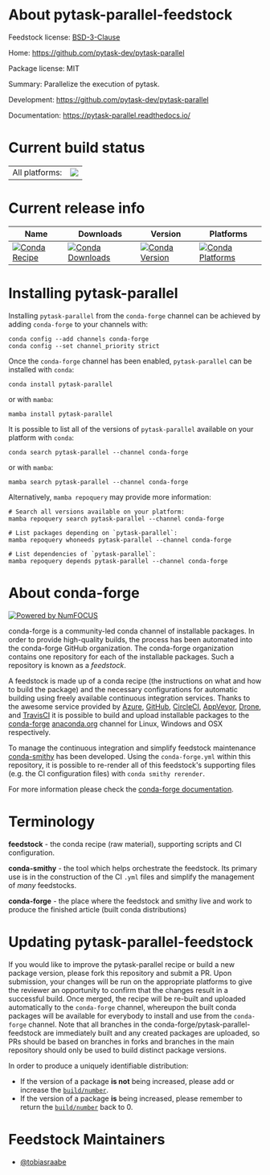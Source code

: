 About pytask-parallel-feedstock
===============================

Feedstock license: [BSD-3-Clause](https://github.com/conda-forge/pytask-parallel-feedstock/blob/main/LICENSE.txt)

Home: https://github.com/pytask-dev/pytask-parallel

Package license: MIT

Summary: Parallelize the execution of pytask.

Development: https://github.com/pytask-dev/pytask-parallel

Documentation: https://pytask-parallel.readthedocs.io/

Current build status
====================


<table><tr><td>All platforms:</td>
    <td>
      <a href="https://dev.azure.com/conda-forge/feedstock-builds/_build/latest?definitionId=12122&branchName=main">
        <img src="https://dev.azure.com/conda-forge/feedstock-builds/_apis/build/status/pytask-parallel-feedstock?branchName=main">
      </a>
    </td>
  </tr>
</table>

Current release info
====================

| Name | Downloads | Version | Platforms |
| --- | --- | --- | --- |
| [![Conda Recipe](https://img.shields.io/badge/recipe-pytask--parallel-green.svg)](https://anaconda.org/conda-forge/pytask-parallel) | [![Conda Downloads](https://img.shields.io/conda/dn/conda-forge/pytask-parallel.svg)](https://anaconda.org/conda-forge/pytask-parallel) | [![Conda Version](https://img.shields.io/conda/vn/conda-forge/pytask-parallel.svg)](https://anaconda.org/conda-forge/pytask-parallel) | [![Conda Platforms](https://img.shields.io/conda/pn/conda-forge/pytask-parallel.svg)](https://anaconda.org/conda-forge/pytask-parallel) |

Installing pytask-parallel
==========================

Installing `pytask-parallel` from the `conda-forge` channel can be achieved by adding `conda-forge` to your channels with:

```
conda config --add channels conda-forge
conda config --set channel_priority strict
```

Once the `conda-forge` channel has been enabled, `pytask-parallel` can be installed with `conda`:

```
conda install pytask-parallel
```

or with `mamba`:

```
mamba install pytask-parallel
```

It is possible to list all of the versions of `pytask-parallel` available on your platform with `conda`:

```
conda search pytask-parallel --channel conda-forge
```

or with `mamba`:

```
mamba search pytask-parallel --channel conda-forge
```

Alternatively, `mamba repoquery` may provide more information:

```
# Search all versions available on your platform:
mamba repoquery search pytask-parallel --channel conda-forge

# List packages depending on `pytask-parallel`:
mamba repoquery whoneeds pytask-parallel --channel conda-forge

# List dependencies of `pytask-parallel`:
mamba repoquery depends pytask-parallel --channel conda-forge
```


About conda-forge
=================

[![Powered by
NumFOCUS](https://img.shields.io/badge/powered%20by-NumFOCUS-orange.svg?style=flat&colorA=E1523D&colorB=007D8A)](https://numfocus.org)

conda-forge is a community-led conda channel of installable packages.
In order to provide high-quality builds, the process has been automated into the
conda-forge GitHub organization. The conda-forge organization contains one repository
for each of the installable packages. Such a repository is known as a *feedstock*.

A feedstock is made up of a conda recipe (the instructions on what and how to build
the package) and the necessary configurations for automatic building using freely
available continuous integration services. Thanks to the awesome service provided by
[Azure](https://azure.microsoft.com/en-us/services/devops/), [GitHub](https://github.com/),
[CircleCI](https://circleci.com/), [AppVeyor](https://www.appveyor.com/),
[Drone](https://cloud.drone.io/welcome), and [TravisCI](https://travis-ci.com/)
it is possible to build and upload installable packages to the
[conda-forge](https://anaconda.org/conda-forge) [anaconda.org](https://anaconda.org/)
channel for Linux, Windows and OSX respectively.

To manage the continuous integration and simplify feedstock maintenance
[conda-smithy](https://github.com/conda-forge/conda-smithy) has been developed.
Using the ``conda-forge.yml`` within this repository, it is possible to re-render all of
this feedstock's supporting files (e.g. the CI configuration files) with ``conda smithy rerender``.

For more information please check the [conda-forge documentation](https://conda-forge.org/docs/).

Terminology
===========

**feedstock** - the conda recipe (raw material), supporting scripts and CI configuration.

**conda-smithy** - the tool which helps orchestrate the feedstock.
                   Its primary use is in the construction of the CI ``.yml`` files
                   and simplify the management of *many* feedstocks.

**conda-forge** - the place where the feedstock and smithy live and work to
                  produce the finished article (built conda distributions)


Updating pytask-parallel-feedstock
==================================

If you would like to improve the pytask-parallel recipe or build a new
package version, please fork this repository and submit a PR. Upon submission,
your changes will be run on the appropriate platforms to give the reviewer an
opportunity to confirm that the changes result in a successful build. Once
merged, the recipe will be re-built and uploaded automatically to the
`conda-forge` channel, whereupon the built conda packages will be available for
everybody to install and use from the `conda-forge` channel.
Note that all branches in the conda-forge/pytask-parallel-feedstock are
immediately built and any created packages are uploaded, so PRs should be based
on branches in forks and branches in the main repository should only be used to
build distinct package versions.

In order to produce a uniquely identifiable distribution:
 * If the version of a package **is not** being increased, please add or increase
   the [``build/number``](https://docs.conda.io/projects/conda-build/en/latest/resources/define-metadata.html#build-number-and-string).
 * If the version of a package **is** being increased, please remember to return
   the [``build/number``](https://docs.conda.io/projects/conda-build/en/latest/resources/define-metadata.html#build-number-and-string)
   back to 0.

Feedstock Maintainers
=====================

* [@tobiasraabe](https://github.com/tobiasraabe/)

